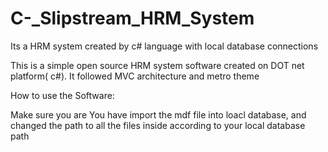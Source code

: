 # C-_Slipstream_HRM_System
Its a HRM system created by c# language with local database connections 

This is a simple open source HRM system software created on DOT net platform( c#). It followed MVC architecture and metro theme

How to use the Software:

Make sure you are You have import the mdf file into loacl database, and changed the path to all the files inside according to your local database path
